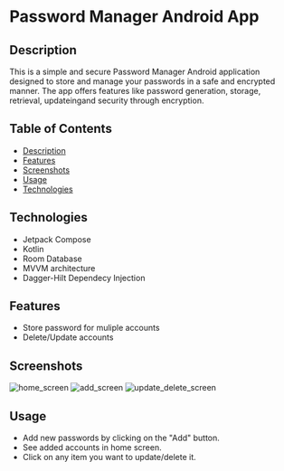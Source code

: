 # Password Manager Android App

## Description
This is a simple and secure Password Manager Android application designed to store and manage your passwords in a safe and encrypted manner. The app offers features like password generation, storage, retrieval, updateingand security through encryption.

## Table of Contents
- [Description](#description)
- [Features](#features)
- [Screenshots](#screenshots)
- [Usage](#usage)
- [Technologies](#technologies)

## Technologies
- Jetpack Compose
- Kotlin
- Room Database
- MVVM architecture
- Dagger-Hilt Dependecy Injection

## Features
- Store password for muliple accounts
- Delete/Update accounts

## Screenshots
![home_screen](https://github.com/user-attachments/assets/94abd6f3-b2b7-474b-bd2d-c9df7659eed9)
![add_screen](https://github.com/user-attachments/assets/2e9f8fee-def0-475b-91a1-1f0743880785)
![update_delete_screen](https://github.com/user-attachments/assets/813d3afd-6399-40d1-ba4a-5026369bece1)


## Usage
- Add new passwords by clicking on the "Add" button.
- See added accounts in home screen.
- Click on any item you want to update/delete it.
